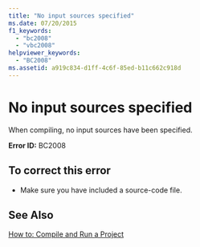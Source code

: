 ```yaml
---
title: "No input sources specified"
ms.date: 07/20/2015
f1_keywords: 
  - "bc2008"
  - "vbc2008"
helpviewer_keywords: 
  - "BC2008"
ms.assetid: a919c834-d1ff-4c6f-85ed-b11c662c918d
---
```

# No input sources specified
When compiling, no input sources have been specified.  
  
 **Error ID:** BC2008  
  
## To correct this error  
  
-   Make sure you have included a source-code file.  
  
## See Also  
 [How to: Compile and Run a Project](../../visual-basic/developing-apps/using-ide/how-to-compile-and-run-a-project.md)
